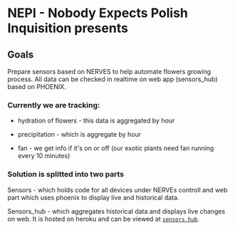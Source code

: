 # NEPI - Nobody Expects Polish Inquisition presents

## Goals

Prepare sensors based on NERVES to help automate flowers growing process. All data
can be checked in realtime on web app (sensors_hub) based on PHOENIX.

### Currently we are tracking:

* hydration of flowers - this data is aggregated by hour

* precipitation - which is aggregate by hour

* fan - we get info if it's on or off (our exotic plants need fan running every 10 minutes)

### Solution is splitted into two parts

Sensors - which holds code for all devices under NERVEs controll
and web part which uses phoenix to display live and historical data.

Sensors_hub - which aggregates historical data and displays live changes on web.
It is hosted on heroku and can be viewed at [`sensors hub`](https://sensors-hub.herokuapp.com).
